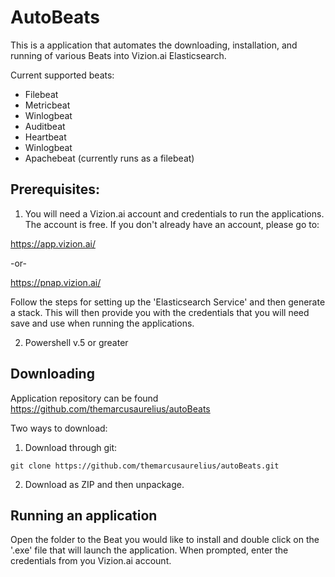 # AutoBeats

This is a application that automates the downloading, installation, and running of various Beats into Vizion.ai Elasticsearch.

Current supported beats:

  * Filebeat
  * Metricbeat
  * Winlogbeat
  * Auditbeat
  * Heartbeat
  * Winlogbeat
  * Apachebeat (currently runs as a filebeat)


## Prerequisites:

1. You will need a Vizion.ai account and credentials to run the applications. The account is free. If you don't already have an account, please go to:

https://app.vizion.ai/

-or-

https://pnap.vizion.ai/


Follow the steps for setting up the 'Elasticsearch Service' and then generate a stack. This will then provide you with the credentials that you will need save and use when running the applications.

2. Powershell v.5 or greater


## Downloading

Application repository can be found https://github.com/themarcusaurelius/autoBeats


Two ways to download:

1. Download through git:

```
git clone https://github.com/themarcusaurelius/autoBeats.git
```

2. Download as ZIP and then unpackage.



## Running an application

Open the folder to the Beat you would like to install and double click on the '.exe' file that will launch the application. When prompted, enter the credentials from you Vizion.ai account. 
